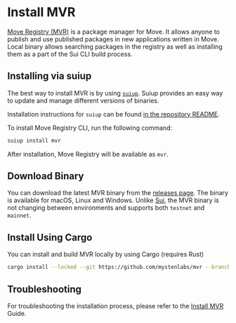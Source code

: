 # Install MVR

[Move Registry (MVR)](https://moveregistry.com) is a package manager for Move. It allows anyone to
publish and use published packages in new applications written in Move. Local binary allows
searching packages in the registry as well as installing them as a part of the Sui CLI build
process.

## Installing via suiup

The best way to install MVR is by using [`suiup`](https://github.com/MystenLabs/suiup). Suiup
provides an easy way to update and manage different versions of binaries.

Installation instructions for `suiup` can be found
[in the repository README](https://github.com/MystenLabs/suiup).

To install Move Registry CLI, run the following command:

```bash
suiup install mvr
```

After installation, Move Registry will be available as `mvr`.

## Download Binary

You can download the latest MVR binary from the
[releases page](https://github.com/MystenLabs/mvr/releases). The binary is available for macOS,
Linux and Windows. Unlike [Sui](./install-sui.md), the MVR binary is not changing between
environments and supports both `testnet` and `mainnet`.

## Install Using Cargo

You can install and build MVR locally by using Cargo (requires Rust)

```bash
cargo install --locked --git https://github.com/mystenlabs/mvr --branch release mvr
```

## Troubleshooting

For troubleshooting the installation process, please refer to the
[Install MVR](https://docs.suins.io/move-registry/tooling/mvr-cli#installation) Guide.
